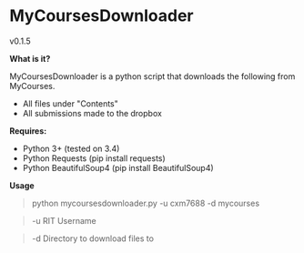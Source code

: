 # MyCoursesDownloader
v0.1.5

**What is it?**

MyCoursesDownloader is a python script that downloads the following from MyCourses.

* All files under "Contents"
* All submissions made to the dropbox

**Requires:**

* Python 3+ (tested on 3.4)
* Python Requests (pip install requests)
* Python BeautifulSoup4 (pip install BeautifulSoup4)

**Usage**

> python mycoursesdownloader.py -u cxm7688 -d mycourses

> -u RIT Username

> -d Directory to download files to
